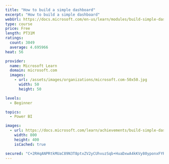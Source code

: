 ```yaml
---
title: "How to build a simple dashboard"
excerpt: "How to build a simple dashboard"
webUrl: https://docs.microsoft.com/en-us/learn/modules/build-simple-dashboard/
type: course
price: Free
length: PT31M
ratings:
  count: 3049
  average: 4.695966
heat: 56

provider:
  name: Microsoft Learn
  domain: microsoft.com
  images:
    - url: /assets/images/organizations/microsoft.com-50x50.jpg
      width: 50
      height: 50

levels:
  - Beginner

topics:
  - Power BI

images:
  - url: https://docs.microsoft.com/learn/achievements/build-simple-dashboard-social.png
    width: 800
    height: 400
    isCached: true

secured: "C+2RHqANPRtkMUaC89N3T8ptxZV2yCUhvuzSqb+HuaDxwA4kKVy80yponxFYRWGqKi8nTu7kJfD5Q3ENib7yiEN0pHhhhNom1e1nRa5+kddn3Ba3vOBFnqPLCMK6CDEmKaCEQLA/+bjqSkX6fGJchXNBWRwTWhyiO20nJ88eRygs+S+CLw7Bp6BtNA02Pb+bN/A0phtKtKZebD3HcM+Yj3T9tTOP81plU0MqxP7jiBgcx7xR5h18spVZWfaLfATDF8sTLJpKPZ2KZhrQJoHCUDepevbqFAkRbFRQQaeCI0cSdBHUFCGvKnH1f1iI5e+GAvFQxgMzXvmvpDVrQvh3UQOpR5bmNICGlFUd5tQ+lZ+TTNjCFhHolG6kYqTKfxXsvY1ocLCai1fbf5o2Mw15KkzH41YGMr63xhcoLiAT5cs=;q+uBWY3xVbH420xr97udEg=="
---
```


